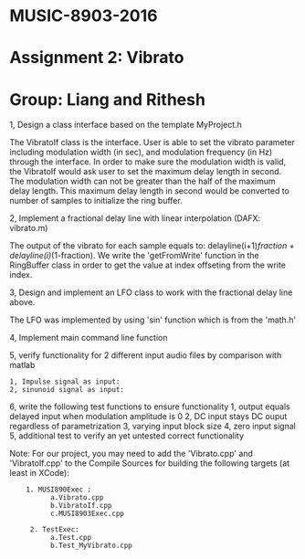 # MUSIC-8903-2016
# Assignment 2: Vibrato
# Group: Liang and Rithesh

1, Design a class interface based on the template MyProject.h

The VibratoIf class is the interface. User is able to set the vibrato parameter including modulation width (in sec), and modulation frequency (in Hz) through the interface. In order to make sure the modulation width is valid, the VibratoIf would ask user to set the maximum delay length in second. The modulation width can not be greater than the half of the maximum delay length. This maximum delay length in second would be converted to number of samples to initialize the ring buffer.

2, Implement a fractional delay line with linear interpolation (DAFX: vibrato.m)

The output of the vibrato for each sample equals to: delayline(i+1)*fraction + delayline(i)*(1-fraction). We write the 'getFromWrite' function in the RingBuffer class in order to get the value at index offseting from the write index.

3, Design and implement an LFO class to work with the fractional delay line above.

The LFO was implemented by using 'sin' function which is from the 'math.h'

4, Implement main command line function



5, verify functionality for 2 different input audio files by comparison with matlab 

	1, Impulse signal as input:
	2, sinunoid signal as input:

6, write the following test functions to ensure functionality
	1, output equals delayed input when modulation amplitude is 0
	2, DC input stays DC ouput regardless of parametrization
	3, varying input block size
	4, zero input signal
	5, additional test to verify an yet untested correct functionality

Note:
	For our project, you may need to add the 'Vibrato.cpp' and 'VibratoIf.cpp' to the Compile Sources for building the following targets (at least in XCode):

		1. MUSI890Exec :
		      a.Vibrato.cpp
		      b.VibratoIf.cpp
		      c.MUSI8903Exec.cpp

		 2. TestExec:
		 	  a.Test.cpp
		 	  b.Test_MyVibrato.cpp